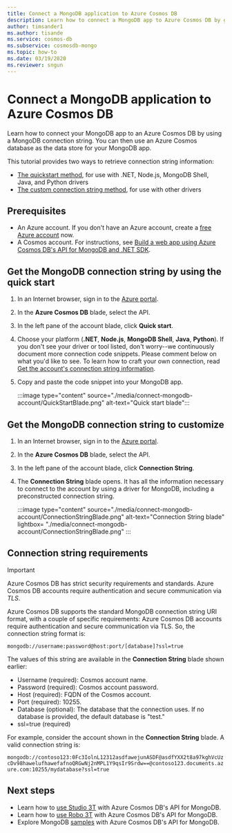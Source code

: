 ```yaml
---
title: Connect a MongoDB application to Azure Cosmos DB
description: Learn how to connect a MongoDB app to Azure Cosmos DB by getting the connection string from Azure portal
author: timsander1
ms.author: tisande
ms.service: cosmos-db
ms.subservice: cosmosdb-mongo
ms.topic: how-to
ms.date: 03/19/2020
ms.reviewer: sngun
---
```

# Connect a MongoDB application to Azure Cosmos DB

Learn how to connect your MongoDB app to an Azure Cosmos DB by using a MongoDB connection string. You can then use an Azure Cosmos database as the data store for your MongoDB app.

This tutorial provides two ways to retrieve connection string information:

- [The quickstart method](#get-the-mongodb-connection-string-by-using-the-quick-start), for use with .NET, Node.js, MongoDB Shell, Java, and Python drivers
- [The custom connection string method](#get-the-mongodb-connection-string-to-customize), for use with other drivers

## Prerequisites

- An Azure account. If you don't have an Azure account, create a [free Azure account](https://azure.microsoft.com/free/) now.
- A Cosmos account. For instructions, see [Build a web app using Azure Cosmos DB's API for MongoDB and .NET SDK](create-mongodb-dotnet.md).

## Get the MongoDB connection string by using the quick start

1. In an Internet browser, sign in to the [Azure portal](https://portal.azure.com).
2. In the **Azure Cosmos DB** blade, select the API.
3. In the left pane of the account blade, click **Quick start**.
4. Choose your platform (**.NET**, **Node.js**, **MongoDB Shell**, **Java**, **Python**). If you don't see your driver or tool listed, don't worry--we continuously document more connection code snippets. Please comment below on what you'd like to see. To learn how to craft your own connection, read [Get the account's connection string information](#get-the-mongodb-connection-string-to-customize).
5. Copy and paste the code snippet into your MongoDB app.

    :::image type="content" source="./media/connect-mongodb-account/QuickStartBlade.png" alt-text="Quick start blade":::

## Get the MongoDB connection string to customize

1. In an Internet browser, sign in to the [Azure portal](https://portal.azure.com).
2. In the **Azure Cosmos DB** blade, select the API.
3. In the left pane of the account blade, click **Connection String**.
4. The **Connection String** blade opens. It has all the information necessary to connect to the account by using a driver for MongoDB, including a preconstructed connection string.

   :::image type="content" source="./media/connect-mongodb-account/ConnectionStringBlade.png" alt-text="Connection String blade" lightbox= "./media/connect-mongodb-account/ConnectionStringBlade.png" :::

## Connection string requirements

> [!Important]
> Azure Cosmos DB has strict security requirements and standards. Azure Cosmos DB accounts require authentication and secure communication via *TLS*.

Azure Cosmos DB supports the standard MongoDB connection string URI format, with a couple of specific requirements: Azure Cosmos DB accounts require authentication and secure communication via TLS. So, the connection string format is:

`mongodb://username:password@host:port/[database]?ssl=true`

The values of this string are available in the **Connection String** blade shown earlier:

* Username (required): Cosmos account name.
* Password (required): Cosmos account password.
* Host (required): FQDN of the Cosmos account.
* Port (required): 10255.
* Database (optional): The database that the connection uses. If no database is provided, the default database is "test."
* ssl=true (required)

For example, consider the account shown in the **Connection String** blade. A valid connection string is:

`mongodb://contoso123:0Fc3IolnL12312asdfawejunASDF@asdfYXX2t8a97kghVcUzcDv98hawelufhawefafnoQRGwNj2nMPL1Y9qsIr9Srdw==@contoso123.documents.azure.com:10255/mydatabase?ssl=true`

## Next steps

- Learn how to [use Studio 3T](mongodb-mongochef.md) with Azure Cosmos DB's API for MongoDB.
- Learn how to [use Robo 3T](mongodb-robomongo.md) with Azure Cosmos DB's API for MongoDB.
- Explore MongoDB [samples](mongodb-samples.md) with Azure Cosmos DB's API for MongoDB.
